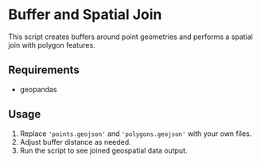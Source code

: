 # Buffer and Spatial Join

This script creates buffers around point geometries and performs a spatial join with polygon features.

## Requirements

- geopandas

## Usage

1. Replace `'points.geojson'` and `'polygons.geojson'` with your own files.
2. Adjust buffer distance as needed.
3. Run the script to see joined geospatial data output.
